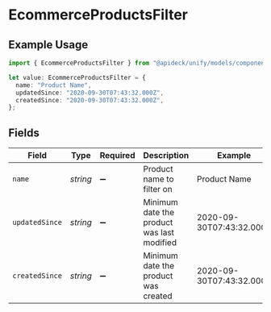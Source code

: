 # EcommerceProductsFilter

## Example Usage

```typescript
import { EcommerceProductsFilter } from "@apideck/unify/models/components";

let value: EcommerceProductsFilter = {
  name: "Product Name",
  updatedSince: "2020-09-30T07:43:32.000Z",
  createdSince: "2020-09-30T07:43:32.000Z",
};
```

## Fields

| Field                                      | Type                                       | Required                                   | Description                                | Example                                    |
| ------------------------------------------ | ------------------------------------------ | ------------------------------------------ | ------------------------------------------ | ------------------------------------------ |
| `name`                                     | *string*                                   | :heavy_minus_sign:                         | Product name to filter on                  | Product Name                               |
| `updatedSince`                             | *string*                                   | :heavy_minus_sign:                         | Minimum date the product was last modified | 2020-09-30T07:43:32.000Z                   |
| `createdSince`                             | *string*                                   | :heavy_minus_sign:                         | Minimum date the product was created       | 2020-09-30T07:43:32.000Z                   |